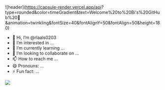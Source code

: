 ![header](https://capsule-render.vercel.app/api?
type=rounded&color=timeGradient&text=Welcome%20to%20Bi's%20GitHub%20👋
&animation=twinkling&fontSize=40&fontAlignY=50&fontAlign=50&height=180)

- 👋 Hi, I’m @rlaals0203
- 👀 I’m interested in ...
- 🌱 I’m currently learning ...
- 💞️ I’m looking to collaborate on ...
- 📫 How to reach me ...
- 😄 Pronouns: ...
- ⚡ Fun fact: ...

<a href="https://www.instagram.com/rlaals0203/" target="_blank"><img src="https://img.shields.io/badge/insta-#E1306C?style=for-the-badge&logo=#E4405F&logoColor=E1306C"/></a>
<!---
rlaals0203/rlaals0203 is a ✨ special ✨ repository because its `README.md` (this file) appears on your GitHub profile.
You can click the Preview link to take a look at your changes.
--->
